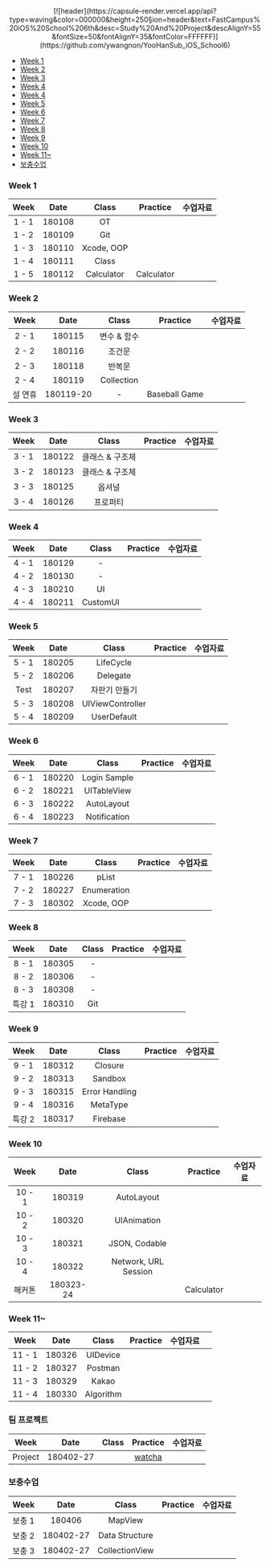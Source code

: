 <div align="center">
  <!-- Header -->
  [![header](https://capsule-render.vercel.app/api?type=waving&color=000000&height=250&section=header&text=FastCampus%20iOS%20School%206th&desc=Study%20And%20Project&descAlignY=55&fontSize=50&fontAlignY=35&fontColor=FFFFFF)](https://github.com/ywangnon/YooHanSub_iOS_School6)

</div>

- [Week 1](#week-1)
- [Week 2](#week-2)
- [Week 3](#week-3)
- [Week 4](#week-4)
- [Week 4](#week-4-1)
- [Week 5](#week-5)
- [Week 6](#week-6)
- [Week 7](#week-7)
- [Week 8](#week-8)
- [Week 9](#week-9)
- [Week 10](#week-10)
- [Week 11~](#week-11-)
- [보충수업](#----)

### Week 1

| Week  | Date   | Class      | Practice   | 수업자료 |
|:-----:|:------:|:----------:|:----------:|:----:|
| 1 - 1 | 180108 | OT         |            |      |
| 1 - 2 | 180109 | Git        |            |      |
| 1 - 3 | 180110 | Xcode, OOP |            |      |
| 1 - 4 | 180111 | Class      |            |      |
| 1 - 5 | 180112 | Calculator | Calculator |      |

### Week 2

| Week  | Date      | Class      | Practice      | 수업자료 |
|:-----:|:---------:|:----------:|:-------------:|:----:|
| 2 - 1 | 180115    | 변수 & 함수    |               |      |
| 2 - 2 | 180116    | 조건문        |               |      |
| 2 - 3 | 180118    | 반복문        |               |      |
| 2 - 4 | 180119    | Collection |               |      |
| 설 연휴  | 180119-20 | -          | Baseball Game |      |

### Week 3

| Week  | Date   | Class     | Practice | 수업자료 |
|:-----:|:------:|:---------:|:--------:|:----:|
| 3 - 1 | 180122 | 클래스 & 구조체 |          |      |
| 3 - 2 | 180123 | 클래스 & 구조체 |          |      |
| 3 - 3 | 180125 | 옵셔널       |          |      |
| 3 - 4 | 180126 | 프로퍼티      |          |      |

### Week 4

| Week  | Date   | Class    | Practice | 수업자료 |
|:-----:|:------:|:--------:|:--------:|:----:|
| 4 - 1 | 180129 | -        |          |      |
| 4 - 2 | 180130 | -        |          |      |
| 4 - 3 | 180210 | UI       |          |      |
| 4 - 4 | 180211 | CustomUI |          |      |

### Week 5

| Week  | Date   | Class            | Practice | 수업자료 |
|:-----:|:------:|:----------------:|:--------:|:----:|
| 5 - 1 | 180205 | LifeCycle        |          |      |
| 5 - 2 | 180206 | Delegate         |          |      |
| Test  | 180207 | 자판기 만들기          |          |      |
| 5 - 3 | 180208 | UIViewController |          |      |
| 5 - 4 | 180209 | UserDefault      |          |      |

### Week 6

| Week  | Date   | Class        | Practice | 수업자료 |
|:-----:|:------:|:------------:|:--------:|:----:|
| 6 - 1 | 180220 | Login Sample |          |      |
| 6 - 2 | 180221 | UITableView  |          |      |
| 6 - 3 | 180222 | AutoLayout   |          |      |
| 6 - 4 | 180223 | Notification |          |      |

### Week 7

| Week  | Date   | Class       | Practice | 수업자료 |
|:-----:|:------:|:-----------:|:--------:|:----:|
| 7 - 1 | 180226 | pList       |          |      |
| 7 - 2 | 180227 | Enumeration |          |      |
| 7 - 3 | 180302 | Xcode, OOP  |          |      |

### Week 8

| Week  | Date   | Class | Practice | 수업자료 |
|:-----:|:------:|:-----:|:--------:|:----:|
| 8 - 1 | 180305 | -     |          |      |
| 8 - 2 | 180306 | -     |          |      |
| 8 - 3 | 180308 | -     |          |      |
| 특강 1  | 180310 | Git   |          |      |

### Week 9

| Week  | Date   | Class          | Practice | 수업자료 |
|:-----:|:------:|:--------------:|:--------:|:----:|
| 9 - 1 | 180312 | Closure        |          |      |
| 9 - 2 | 180313 | Sandbox        |          |      |
| 9 - 3 | 180315 | Error Handling |          |      |
| 9 - 4 | 180316 | MetaType       |          |      |
| 특강 2  | 180317 | Firebase       |          |      |

### Week 10

| Week   | Date      | Class                | Practice   | 수업자료 |
|:------:|:---------:|:--------------------:|:----------:|:----:|
| 10 - 1 | 180319    | AutoLayout           |            |      |
| 10 - 2 | 180320    | UIAnimation          |            |      |
| 10 - 3 | 180321    | JSON, Codable        |            |      |
| 10 - 4 | 180322    | Network, URL Session |            |      |
| 해커톤    | 180323-24 |                      | Calculator |      |

### Week 11~

| Week   | Date   | Class     | Practice | 수업자료 |     |
|:------:|:------:|:---------:|:--------:|:----:| --- |
| 11 - 1 | 180326 | UIDevice  |          |      |     |
| 11 - 2 | 180327 | Postman   |          |      |     |
| 11 - 3 | 180329 | Kakao     |          |      |     |
| 11 - 4 | 180330 | Algorithm |          |      |     |

### 팀 프로젝트

| Week    | Date      | Class | Practice                                         | 수업자료 |
|:-------:|:---------:|:-----:|:------------------------------------------------:|:----:|
| Project | 180402-27 |       | [watcha](https://github.com/ywangnon/iOS-watcha) |      |

### 보충수업

| Week | Date      | Class          | Practice | 수업자료 |
|:----:|:---------:|:--------------:|:--------:|:----:|
| 보충 1 | 180406    | MapView        |          |      |
| 보충 2 | 180402-27 | Data Structure |          |      |
| 보충 3 | 180402-27 | CollectionView |          |      |

# 
